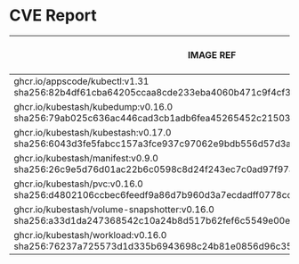# CVE Report
|                                                        IMAGE REF                                                        |      OS       | CRITICAL<BR>(OS, OTHER) | HIGH<BR>(OS, OTHER) | MEDIUM<BR>(OS, OTHER) | LOW<BR>(OS, OTHER) | UNKNOWN<BR>(OS, OTHER) |
|-------------------------------------------------------------------------------------------------------------------------|---------------|-------------------------|---------------------|-----------------------|--------------------|------------------------|
| ghcr.io/appscode/kubectl:v1.31<br>sha256:82b4df61cba64205ccaa8cde233eba4060b471c9f4cf37d888b5e376f4faf091               |               | 0, 0                    | 0, 0                | 0, 3                  | 0, 0               | 0, 0                   |
| ghcr.io/kubestash/kubedump:v0.16.0<br>sha256:79ab025c636ac446cad3cb1adb6fea45265452c21503c8e1814ca30d22e02058           |               | 0, 1                    | 0, 2                | 0, 8                  | 0, 0               | 0, 0                   |
| ghcr.io/kubestash/kubestash:v0.17.0<br>sha256:6043d3fe5fabcc157a3fce937c97062e9bdb556d57d3af2f314aa07bba7d255e          | alpine 3.21.3 | 0, 1                    | 0, 2                | 0, 8                  | 0, 0               | 0, 0                   |
| ghcr.io/kubestash/manifest:v0.9.0<br>sha256:26c9e5d76d01ac22b6c0598c8d24f243ec7c0ad97f97abefcb73afaba27bffb1            |               | 0, 1                    | 0, 2                | 0, 8                  | 0, 0               | 0, 0                   |
| ghcr.io/kubestash/pvc:v0.16.0<br>sha256:d4802106ccbec6feedf9a86d7b960d3a7ecdadff0778ccc6dee2f359fe3bcc0c                |               | 0, 1                    | 0, 2                | 0, 8                  | 0, 0               | 0, 0                   |
| ghcr.io/kubestash/volume-snapshotter:v0.16.0<br>sha256:a33d1da247368542c10a24b8d517b62fef6c5549e00eb3bda44e64b43b4ea147 |               | 0, 0                    | 0, 0                | 0, 2                  | 0, 0               | 0, 0                   |
| ghcr.io/kubestash/workload:v0.16.0<br>sha256:76237a725573d1d335b6943698c24b81e0856d96c357de228b172e77a54a6124           |               | 0, 1                    | 0, 2                | 0, 8                  | 0, 0               | 0, 0                   |
